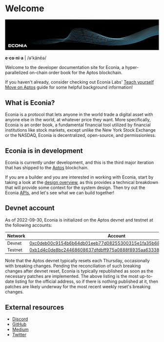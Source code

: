 # Welcome

![](../../.assets/cover-banner-blue.png)

**e·co·ni·a** | /ə'känēə/

Welcome to the developer documentation site for Econia, a hyper-parallelized on-chain order book for the Aptos blockchain.

If you haven't already, consider checking out Econia Labs' [Teach yourself Move on Aptos](https://github.com/econia-labs/teach-yourself-move) guide for some helpful background information!

## What is Econia?

Econia is a protocol that lets anyone in the world trade a digital asset with anyone else in the world, at whatever price they want.
More specifically, Econia is an order book, a fundamental financial tool utilized by financial institutions like stock markets, except unlike the New York Stock Exchange or the NASDAQ, Econia is decentralized, open-source, and permissionless.

## Econia is in development

Econia is currently under development, and this is the third major iteration that has shipped to the [Aptos](https://aptos.dev) blockchain.

If you are a builder and you are interested in working with Econia, start by taking a look at the [design overview](overview/index.md), as this provides a technical breakdown that will provide some context for the system design.
Then try out the Econia [APIs](api/index.md), and let's see what we can build together!

## Devnet account

As of 2022-09-30, Econia is initialized on the Aptos devnet and testnet at the following accounts:

| Network | Account                                                              |
|---------|----------------------------------------------------------------------|
| Devnet  | [0xc0deb00c9154b6b64db01eeb77d08255300315e1fa35b687d384a703f6034fbd] |
| Testnet | [0xb1d4c0de8bc24468608637dfdbff975a0888f8935aa63338a44078eec5c7b6c7] |

Note that the Aptos devnet typically resets each Thursday, occasionally with breaking changes.
Pending the reconciliation of such breaking changes after devnet reset, Econia is typically republished as soon as the necessary patches are implemented.
The above listing is the most up-to-date listing for the official address, so if there is nothing published at it, then patches are likely underway for the most recent weekly reset's breaking changes.

## External resources
* [Discord](https://discord.gg/econia)
* [GitHub](https://github.com/econia-labs/econia)
* [Medium](https://medium.com/econialabs)
* [Twitter](https://twitter.com/econialabs)

[0xb1d4c0de8bc24468608637dfdbff975a0888f8935aa63338a44078eec5c7b6c7]: https://aptos-explorer.netlify.app/account/0xb1d4c0de8bc24468608637dfdbff975a0888f8935aa63338a44078eec5c7b6c7
[0xc0deb00c9154b6b64db01eeb77d08255300315e1fa35b687d384a703f6034fbd]: https://aptos-explorer.netlify.app/account/0xc0deb00c9154b6b64db01eeb77d08255300315e1fa35b687d384a703f6034fbd